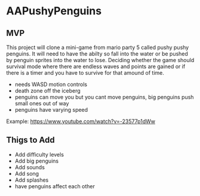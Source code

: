 # AAPushyPenguins

## MVP
This project will clone a mini-game from mario party 5 called pushy pushy penguins. It will need to have the abilty so fall into the water
or be pushed by penguin sprites into the water to lose. Deciding whether the game should survival mode where there are endless waves and points are gained
or if there is a timer and you have to survive for that amound of time. 
* needs WASD motion controls
* death zone off the iceberg
* penguins can move you but you cant move penguins, big penguins push small ones out of way
* penguins have varying speed

Example: https://www.youtube.com/watch?v=-23577p1dWw

## Thigs to Add
* Add difficulty levels
* Add big penguins
* Add sounds
* Add song
* Add splashes
* have penguins affect each other
